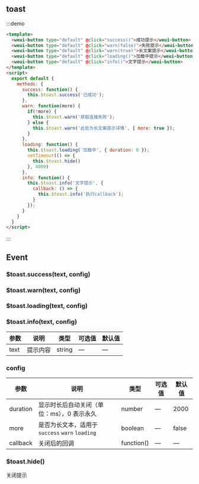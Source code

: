## toast

:::demo

```html
<template>
  <weui-button type="default" @click="success()">成功提示</weui-button>
  <weui-button type="default" @click="warn(false)">失败提示</weui-button>
  <weui-button type="default" @click="warn(true)">长文案提示</weui-button>
  <weui-button type="default" @click="loading()">加载中提示</weui-button>
  <weui-button type="default" @click="info()">文字提示</weui-button>
</template>
<script>
  export default {
    methods: {
      success: function() {
        this.$toast.success('已成功');
      },
      warn: function(more) {
        if(!more) {
          this.$toast.warn('获取连接失败');
        } else {
          this.$toast.warn('此处为长文案提示详情', { more: true });
        }
      },
      loading: function() {
        this.$toast.loading('加载中', { duration: 0 });
        setTimeout(() => {
          this.$toast.hide()
        }, 4000)
      },
      info: function() {
        this.$toast.info('文字提示', {
          callback: () => {
            this.$toast.info('执行callback');
          }
        });
      }
    }
  }
</script>
```

:::

## Event

### $toast.success(text, config)
### $toast.warn(text, config)
### $toast.loading(text, config)
### $toast.info(text, config)

| 参数 | 说明     | 类型   | 可选值 | 默认值 |
| ---- | -------- | ------ | ------ | ------ |
| text | 提示内容 | string | —      | —      |

### config

| 参数     | 说明                                            | 类型       | 可选值 | 默认值 |
| -------- | ----------------------------------------------- | ---------- | ------ | ------ |
| duration | 显示时长后自动关闭（单位：ms），0 表示永久      | number     | —      | 2000   |
| more     | 是否为长文本，适用于 `success` `warn` `loading` | boolean    | —      | false  |
| callback | 关闭后的回调                                    | function() | —      | —      |

### $toast.hide()

关闭提示